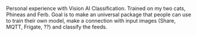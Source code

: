 Personal experience with Vision AI Classification.
Trained on my two cats, Phineas and Ferb.
Goal is to make an universal package that people can use to train their own model, make a connection with input images (Share, MQTT, Frigate, ??) and classify the feeds.
